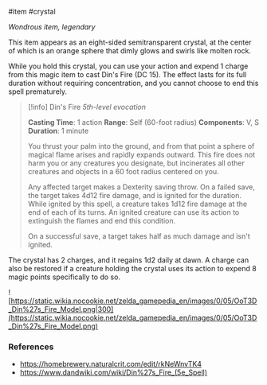  #item #crystal

*Wondrous item, legendary*

This item appears as an eight-sided semitransparent crystal, at the center of which is an orange sphere that dimly glows and swirls like molten rock.

While you hold this crystal, you can use your action and expend 1 charge from this magic item to cast Din's Fire (DC 15). The effect lasts for its full duration without requiring concentration, and you cannot choose to end this spell prematurely.

>[!info] Din's Fire
>*5th-level evocation*
>
>**Casting Time**: 1 action
>**Range**: Self (60-foot radius)
>**Components**: V, S
>**Duration**: 1 minute
>
>You thrust your palm into the ground, and from that point a sphere of magical flame arises and rapidly expands outward. This fire does not harm you or any creatures you designate, but incinerates all other creatures and objects in a 60 foot radius centered on you.
>
>Any affected target makes a Dexterity saving throw. On a failed save, the target takes 4d12 fire damage, and is ignited for the duration. While ignited by this spell, a creature takes 1d12 fire damage at the end of each of its turns. An ignited creature can use its action to extinguish the flames and end this condition.
>
>On a successful save, a target takes half as much damage and isn't ignited.

The crystal has 2 charges, and it regains 1d2 daily at dawn. A charge can also be restored if a creature holding the crystal uses its action to expend 8 magic points specifically to do so.

![https://static.wikia.nocookie.net/zelda_gamepedia_en/images/0/05/OoT3D_Din%27s_Fire_Model.png|300](https://static.wikia.nocookie.net/zelda_gamepedia_en/images/0/05/OoT3D_Din%27s_Fire_Model.png)

### References

* https://homebrewery.naturalcrit.com/edit/rkNeWnvTK4
* https://www.dandwiki.com/wiki/Din%27s_Fire_(5e_Spell)

